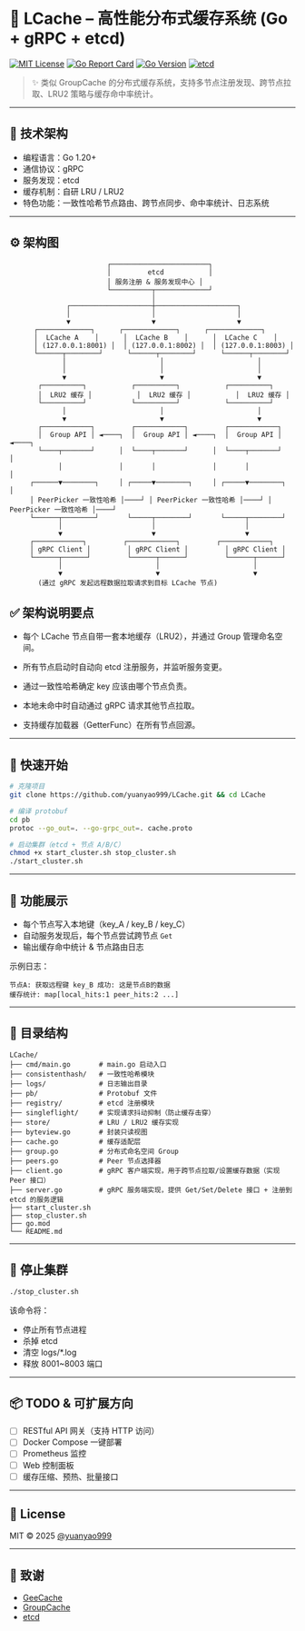 # 🚀 LCache – 高性能分布式缓存系统 (Go + gRPC + etcd)

[![MIT License](https://img.shields.io/github/license/yuanyao999/LCache)](LICENSE)
[![Go Report Card](https://goreportcard.com/badge/github.com/yuanyao999/LCache)](https://goreportcard.com/report/github.com/yuanyao999/LCache)
[![Go Version](https://img.shields.io/badge/Go-1.20%2B-brightgreen)](https://golang.org/)
[![etcd](https://img.shields.io/badge/etcd-v3.5.x-blue)](https://github.com/etcd-io/etcd)

> ✨ 类似 GroupCache 的分布式缓存系统，支持多节点注册发现、跨节点拉取、LRU2 策略与缓存命中率统计。

---

## 🔧 技术架构

- 编程语言：Go 1.20+
- 通信协议：gRPC
- 服务发现：etcd
- 缓存机制：自研 LRU / LRU2
- 特色功能：一致性哈希节点路由、跨节点同步、命中率统计、日志系统

---

## ⚙️ 架构图

```
                        ┌────────────────────────┐
                        │         etcd           │
                        │ 服务注册 & 服务发现中心 │
                        └──────────┬─────────────┘
                                   │
              ┌────────────────────┼────────────────────┐
              │                    │                    │
              ▼                    ▼                    ▼
      ┌─────────────┐      ┌─────────────┐      ┌─────────────┐
      │  LCache A    │      │  LCache B    │      │  LCache C    │
      │ (127.0.0.1:8001) │  │ (127.0.0.1:8002) │  │ (127.0.0.1:8003) │
      └──────┬────────┘      └──────┬────────┘      └──────┬────────┘
             │                       │                       │
             │                       │                       │
             ▼                       ▼                       ▼
       ┌──────────┐           ┌──────────┐           ┌──────────┐
       │  LRU2 缓存 │           │  LRU2 缓存 │           │  LRU2 缓存 │
       └──────────┘           └──────────┘           └──────────┘
             │                       │                       │
             ▼                       ▼                       ▼
       ┌────────────┐         ┌────────────┐         ┌────────────┐
       │  Group API │ ◄────┐  │  Group API │ ◄────┐  │  Group API │ ◄────┐
       └────┬───────┘      │  └────┬───────┘      │  └────┬───────┘      │
            │              │       │              │       │              │
     ┌──────▼────────┐     │ ┌─────▼────────┐     │ ┌─────▼────────┐     │
     │ PeerPicker 一致性哈希 │────┘ │ PeerPicker 一致性哈希 │────┘ │ PeerPicker 一致性哈希 │────┘
     └──────┬────────┘       └─────┬────────┘       └─────┬────────┘
            │                      │                      │
            ▼                      ▼                      ▼
     ┌────────────┐         ┌────────────┐         ┌────────────┐
     │ gRPC Client │         │ gRPC Client │         │ gRPC Client │
     └──────┬──────┘         └──────┬──────┘         └──────┬──────┘
            │                       │                       │
            ▼                       ▼                       ▼
       (通过 gRPC 发起远程数据拉取请求到目标 LCache 节点)

```

## ✅ 架构说明要点

- 每个 LCache 节点自带一套本地缓存（LRU2），并通过 Group 管理命名空间。

- 所有节点启动时自动向 etcd 注册服务，并监听服务变更。

- 通过一致性哈希确定 key 应该由哪个节点负责。

- 本地未命中时自动通过 gRPC 请求其他节点拉取。

- 支持缓存加载器（GetterFunc）在所有节点回源。



---

## 🚀 快速开始

```bash
# 克隆项目
git clone https://github.com/yuanyao999/LCache.git && cd LCache

# 编译 protobuf
cd pb
protoc --go_out=. --go-grpc_out=. cache.proto

# 启动集群（etcd + 节点 A/B/C）
chmod +x start_cluster.sh stop_cluster.sh
./start_cluster.sh
```

---

## 🧪 功能展示

- 每个节点写入本地键（key_A / key_B / key_C）
- 自动服务发现后，每个节点尝试跨节点 `Get`
- 输出缓存命中统计 & 节点路由日志

示例日志：

```
节点A: 获取远程键 key_B 成功: 这是节点B的数据
缓存统计: map[local_hits:1 peer_hits:2 ...]
```

---

## 📁 目录结构

```
LCache/
├── cmd/main.go       # main.go 启动入口
├── consistenthash/   # 一致性哈希模块
├── logs/             # 日志输出目录
├── pb/               # Protobuf 文件
├── registry/         # etcd 注册模块
├── singleflight/     # 实现请求抖动抑制（防止缓存击穿）
├── store/            # LRU / LRU2 缓存实现
├── byteview.go       # 封装只读视图
├── cache.go          # 缓存适配层
├── group.go          # 分布式命名空间 Group
├── peers.go          # Peer 节点选择器
├── client.go         # gRPC 客户端实现，用于跨节点拉取/设置缓存数据（实现 Peer 接口）
├── server.go         # gRPC 服务端实现，提供 Get/Set/Delete 接口 + 注册到 etcd 的服务逻辑
├── start_cluster.sh
├── stop_cluster.sh
├── go.mod
└── README.md
```

---

## 🧹 停止集群

```bash
./stop_cluster.sh
```

该命令将：

- 停止所有节点进程
- 杀掉 etcd
- 清空 logs/*.log
- 释放 8001~8003 端口

---

## 📦 TODO & 可扩展方向

- [ ] RESTful API 网关（支持 HTTP 访问）
- [ ] Docker Compose 一键部署
- [ ] Prometheus 监控
- [ ] Web 控制面板
- [ ] 缓存压缩、预热、批量接口

---

## 📜 License

MIT © 2025 [@yuanyao999](https://github.com/yuanyao999)

---

## 🙌 致谢

- [GeeCache](https://github.com/geektutu/7days-golang/tree/master/gee-cache)
- [GroupCache](https://github.com/golang/groupcache)
- [etcd](https://github.com/etcd-io/etcd)
